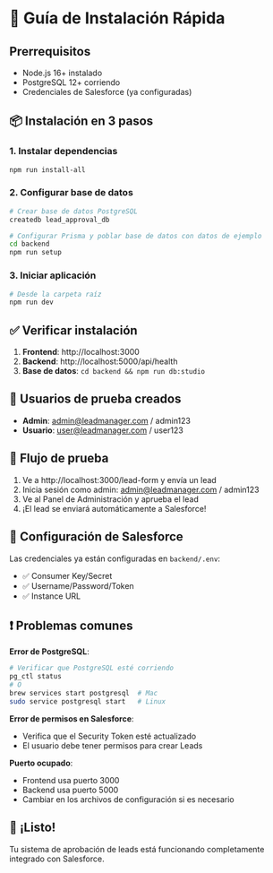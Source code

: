 # 🚀 Guía de Instalación Rápida

## Prerrequisitos
- Node.js 16+ instalado
- PostgreSQL 12+ corriendo
- Credenciales de Salesforce (ya configuradas)

## 📦 Instalación en 3 pasos

### 1. Instalar dependencias
```bash
npm run install-all
```

### 2. Configurar base de datos
```bash
# Crear base de datos PostgreSQL
createdb lead_approval_db

# Configurar Prisma y poblar base de datos con datos de ejemplo
cd backend
npm run setup
```

### 3. Iniciar aplicación
```bash
# Desde la carpeta raíz
npm run dev
```

## ✅ Verificar instalación

1. **Frontend**: http://localhost:3000
2. **Backend**: http://localhost:5000/api/health
3. **Base de datos**: `cd backend && npm run db:studio`

## 👤 Usuarios de prueba creados

- **Admin**: admin@leadmanager.com / admin123
- **Usuario**: user@leadmanager.com / user123

## 🎯 Flujo de prueba

1. Ve a http://localhost:3000/lead-form y envía un lead
2. Inicia sesión como admin: admin@leadmanager.com / admin123  
3. Ve al Panel de Administración y aprueba el lead
4. ¡El lead se enviará automáticamente a Salesforce!

## 🔧 Configuración de Salesforce

Las credenciales ya están configuradas en `backend/.env`:
- ✅ Consumer Key/Secret
- ✅ Username/Password/Token  
- ✅ Instance URL

## ❗ Problemas comunes

**Error de PostgreSQL**: 
```bash
# Verificar que PostgreSQL esté corriendo
pg_ctl status
# O
brew services start postgresql  # Mac
sudo service postgresql start   # Linux
```

**Error de permisos en Salesforce**:
- Verifica que el Security Token esté actualizado
- El usuario debe tener permisos para crear Leads

**Puerto ocupado**:
- Frontend usa puerto 3000
- Backend usa puerto 5000
- Cambiar en los archivos de configuración si es necesario

## 🎉 ¡Listo!

Tu sistema de aprobación de leads está funcionando completamente integrado con Salesforce.